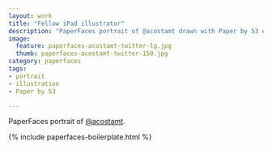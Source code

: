 ```yaml
---
layout: work
title: "Fellow iPad illustrator"
description: "PaperFaces portrait of @acostamt drawn with Paper by 53 on an iPad."
image: 
  feature: paperfaces-acostamt-twitter-lg.jpg
  thumb: paperfaces-acostamt-twitter-150.jpg
category: paperfaces
tags: 
- portrait
- illustration
- Paper by 53

---
```


PaperFaces portrait of [@acostamt](http://twitter.com/acostamt).

{% include paperfaces-boilerplate.html %}